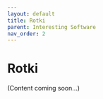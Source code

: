 ```yaml
---
layout: default
title: Rotki
parent: Interesting Software
nav_order: 2
---
```


# Rotki

(Content coming soon...)
